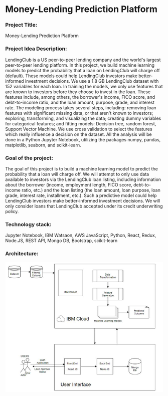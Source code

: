# Money-Lending Prediction Platform


### Project Title: 
Money-Lending Prediction Platform


### Project Idea Description:

  LendingClub is a US peer-to-peer lending company and the world's largest peer-to-peer lending platform. In this project, we build machine learning models to predict the probability that a loan on LendingClub will charge off (default). These models could help LendingClub investors make better-informed investment decisions. We use a 1.8 GB LendingClub dataset with 152 variables for each loan.
In training the models, we only use features that are known to investors before they choose to invest in the loan. These features include, among others, the borrower's income, FICO score, and debt-to-income ratio, and the loan amount, purpose, grade, and interest rate.
The modeling process takes several steps, including: removing loan features with significant missing data, or that aren't known to investors; exploring, transforming, and visualizing the data; creating dummy variables for categorical features; and fitting models: Decision tree, random forest, Support Vector Machine. We use cross validation to select the features which really influence a decision on the dataset.
All the analysis will be done in a Python Jupyter Notebook, utilizing the packages numpy, pandas, matplotlib, seaborn, and scikit-learn.

### Goal of the project:

  The goal of this project is to build a machine learning model to predict the probability that a loan will charge off. We will attempt to only use data available to investors via the LendingClub loan listing, including information about the borrower (income, employment length, FICO score, debt-to-income ratio, etc.) and the loan listing (the loan amount, loan purpose, loan grade, interest rate, installment, etc.). Such a predictive model could help LendingClub investors make better-informed investment decisions. We will only consider loans that LendingClub accepted under its credit underwriting policy.
  
### Technology stack:
Jupyter Notebook, IBM Watsaon, AWS JavaScript, Python, React, Redux, Node.JS, REST API, Mongo DB, Bootstrap, scikit-learn

### Architecture:
![](images/Architecture_Diagram.JPG)
